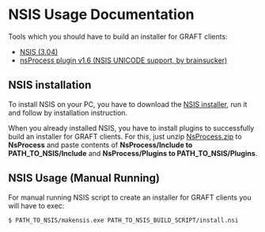 # NSIS Usage Documentation

Tools which you should have to build an installer for GRAFT clients:
* [NSIS (3.04)](https://sourceforge.net/projects/nsis/files/NSIS%203/3.04/nsis-3.04-setup.exe/download?use_mirror=netcologne&download=)
* [nsProcess plugin v1.6 (NSIS UNICODE support, by brainsucker)](https://nsis.sourceforge.io/NsProcess_plugin)

## NSIS installation

To install NSIS on your PC, you have to download the [NSIS installer](https://sourceforge.net/projects/nsis/files/NSIS%203/3.04/nsis-3.04-setup.exe/download?use_mirror=netcologne&download=), run it and follow by installation instruction.

When you already installed NSIS, you have to install plugins to successfully build an installer for GRAFT clients. For this, just unzip [NsProcess.zip](https://nsis.sourceforge.io/NsProcess_plugin) to **NsProcess** and paste contents of **NsProcess/Include to PATH_TO_NSIS/Include** and **NsProcess/Plugins to PATH_TO_NSIS/Plugins**.

## NSIS Usage (Manual Running)

For manual running NSIS script to create an installer for GRAFT clients you will have to exec:

```
$ PATH_TO_NSIS/makensis.exe PATH_TO_NSIS_BUILD_SCRIPT/install.nsi
```
